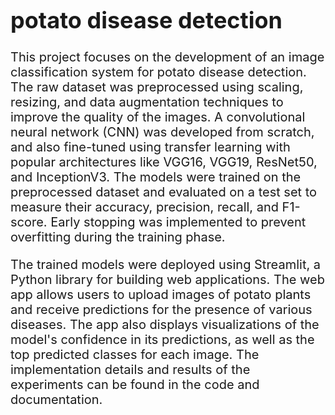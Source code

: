 <h1 style="font-size: 36px;">potato disease detection</h1>

<p style="font-size: 20px;">This project focuses on the development of an image classification system for potato disease detection. The raw dataset was preprocessed using scaling, resizing, and data augmentation techniques to improve the quality of the images. A convolutional neural network (CNN) was developed from scratch, and also fine-tuned using transfer learning with popular architectures like VGG16, VGG19, ResNet50, and InceptionV3. The models were trained on the preprocessed dataset and evaluated on a test set to measure their accuracy, precision, recall, and F1-score. Early stopping was implemented to prevent overfitting during the training phase. </p>
<p style="font-size: 20px;">The trained models were deployed using Streamlit, a Python library for building web applications. The web app allows users to upload images of potato plants and receive predictions for the presence of various diseases. The app also displays visualizations of the model's confidence in its predictions, as well as the top predicted classes for each image. The implementation details and results of the experiments can be found in the code and documentation. </p>
